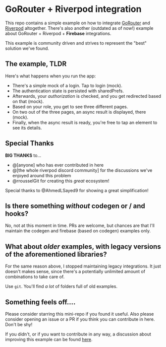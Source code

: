 # GoRouter + Riverpod integration

This repo contains a simple example on how to integrate [GoRouter] and [Riverpod] altogether.
There's also another (outdated as of now!) example about GoRouter + Riverpod + **Firebase** integrations.

This example is community driven and strives to represent the "best" solution we've found.

## The example, TLDR
Here's what happens when you run the app:
- There's a simple mock of a login. Tap to login (mock).
- The authentication state is persisted with sharedPrefs. 
- Afterwards, your _authorization_ is checked, and you get redirected based on that (mock).
- Based on your role, you get to see three different pages.
- On two out of the three pages, an async result is displayed, there (mock).
- Finally, when the async result is ready, you're free to tap an element to see its details.

## Special Thanks
**BIG THANKS** to...
- @[anyone] who has ever contributed in here
- @[the whole riverpod discord community] for the discussions we've enjoyed around this problem
- @rrousselGit for creating this _great_ ecosystem!

Special thanks to @AhmedLSayed9 for showing a great simplification!

## Is there something _without_ codegen or / and hooks?

No, not at this moment in time. PRs are welcome, but chances are that I'll maintain the codegen and firebase (based on codegen) examples only.

## What about _older_ examples, with legacy versions of the aforementioned libraries?

For the same reason above, I stopped maintaining legacy integrations. It just doesn't makes sense, since there's a potentially unlimited amount of combinations to take care of.

Use `git`. You'll find _a lot_ of folders full of old examples.

## Something feels off....
Please consider starring this mini-repo if you found it useful.
Also please consider opening an issue or a PR if you think you can contribute in here. Don't be shy!

If you didn't, or if you want to contribute in any way, a discussion about improving this example can be found [here].

[Riverpod]: https://github.com/rrousselGit/river_pod
[GoRouter]: https://github.com/flutter/packages/tree/main/packages/go_router
[here]: https://github.com/rrousselGit/riverpod/discussions/1357
